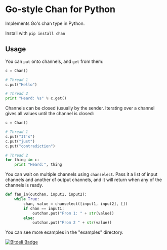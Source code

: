 # Go-style Chan for Python

Implements Go's chan type in Python.

Install with `pip install chan`

## Usage

You can `put` onto channels, and `get` from them:

```Python
c = Chan()

# Thread 1
c.put("Hello")

# Thread 2
print "Heard: %s" % c.get()
```

Channels can be closed (usually by the sender.
Iterating over a channel gives all values until the channel is closed:

```Python
c = Chan()

# Thread 1
c.put("It's")
c.put("just")
c.put("contradiction")

# Thread 2
for thing in c:
    print "Heard:", thing
```

You can wait on multiple channels using `chanselect`.  Pass it a list of input channels and another of output channels, and it will return when any of the channels is ready.

```Python
def fan_in(outchan, input1, input2):
	while True:
		chan, value = chanselect([input1, input2], [])
		if chan == input1:
		    outchan.put("From 1: " + str(value))
		else:
		    outchan.put("From 2 " + str(value))
```

You can see more examples in the "examples" directory.


[![Bitdeli Badge](https://d2weczhvl823v0.cloudfront.net/stuglaser/pychan/trend.png)](https://bitdeli.com/free "Bitdeli Badge")
